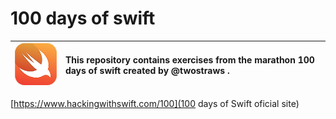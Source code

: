 # 100 days of swift 

![Swift logo](logo.png) | This repository contains exercises from the marathon 100 days of swift created by @twostraws .
:--------- | :------

[https://www.hackingwithswift.com/100](100 days of Swift oficial site)





